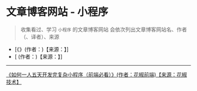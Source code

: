 # 文章博客网站 - 小程序

> 收集看过、学习 `小程序` 的文章博客网站
> 会依次列出文章博客网站名、作者（、译者）、来源

- [《》(作者：)【来源：】]
- [ (作者：)【来源：】]

---

[《如何一人五天开发完复杂小程序（前端必看）》(作者：花椒前端)【来源：花椒技术】](https://mp.weixin.qq.com/s/NkJ9joA9bvu1JiwWSGCaTQ)
